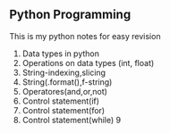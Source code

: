 ## Python Programming
This is my python notes for easy revision
1. Data types in python
2. Operations on data types (int, float)
3. String-indexing,slicing
4. String(.format(),f-string)
5. Operatores(and,or,not)
6. Control statement(if)
7. Control statement(for)
8. Control statement(while)
9

